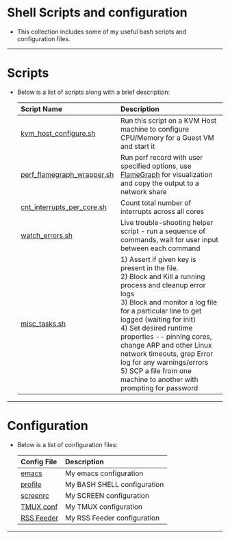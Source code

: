 Shell Scripts and configuration
===================
- This collection includes some of my useful bash scripts and configuration files.

----------------------------------------------------------------------------------------
Scripts
====
- Below is a list of scripts along with a brief description:

  | Script Name       | Description                                                                           |
  |:------------------|:--------------------------------------------------------------------------------------|
  | [kvm_host_configure.sh](./kvm_host_configure.sh)           | Run this script on a KVM Host machine to configure CPU/Memory for a Guest VM and start it |
  | [perf_flamegraph_wrapper.sh](./perf_flamegraph_wrapper.sh) | Run perf record with user specified options, use [FlameGraph](https://github.com/brendangregg/FlameGraph) for visualization and copy the output to a network share         |
  | [cnt_interrupts_per_core.sh](./cnt_interrupts_per_core.sh) | Count total number of interrupts across all cores |
  | [watch_errors.sh](./watch_errors.sh)                       | Live trouble-shooting helper script - run a sequence of commands, wait for user input between each command |
  | [misc_tasks.sh](./misc_tasks.sh)                           | 1) Assert if given key is present in the file. <br> 2) Block and Kill a running process and cleanup error logs <br> 3) Block and monitor a log file for a particular line to get logged (waiting for init) <br>  4) Set desired runtime properties -- pinning cores, change ARP and other Linux network timeouts, grep Error log for any warnings/errors <br> 5) SCP a file from one machine to another with prompting for password |
  
----------------------------------------------------------------------------------------
Configuration
====
- Below is a list of configuration files:

  | Config File       | Description                                                                           |
  |:------------------|:--------------------------------------------------------------------------------------|
  | [emacs](./.emacs) | My emacs configuration                                                               |
  | [profile](./.profile) | My BASH SHELL configuration                                                      |
  | [screenrc](./.screenrc) | My SCREEN configuration                                                        |
  | [TMUX conf](./.tmux.conf) | My TMUX configuration                                                        |
  | [RSS Feeder](./Feeder.opml) | My RSS Feeder configuration                                                |

----------------------------------------------------------------------------------------
